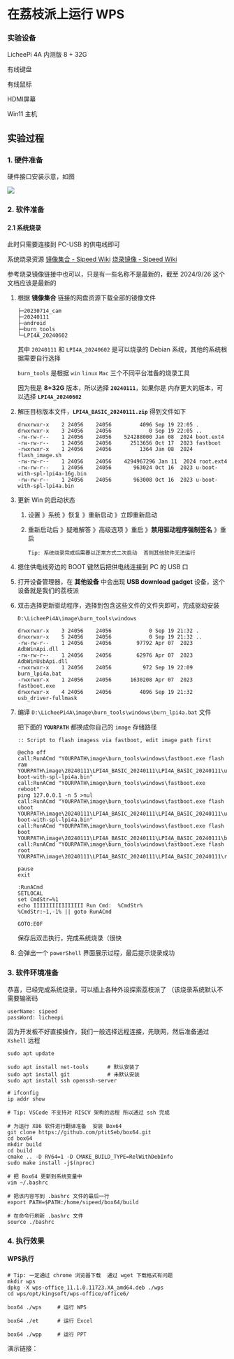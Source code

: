 # 在荔枝派上运行 WPS

### 实验设备

LicheePi 4A 内测版 8 + 32G

有线键盘

有线鼠标

HDMI屏幕

Win11 主机



## 实验过程

### 1. 硬件准备

硬件接口安装示意，如图

![](./images/gdk.png)



### 2. 软件准备

#### 2.1 系统烧录

此时只需要连接到 PC-USB 的供电线即可

系统烧录资源 [镜像集合 - Sipeed Wiki](https://wiki.sipeed.com/hardware/zh/lichee/th1520/lpi4a/3_images.html) [烧录镜像 - Sipeed Wiki](https://wiki.sipeed.com/hardware/zh/lichee/th1520/lpi4a/4_burn_image.html) 

参考烧录镜像链接中也可以，只是有一些名称不是最新的，截至 2024/9/26 这个文档应该是最新的



1. 根据 **镜像集合** 链接的网盘资源下载全部的镜像文件

   ```
   ├─20230714_cam
   ├─20240111
   ├─android
   ├─burn_tools
   └─LPI4A_20240602
   ```

   其中 `20240111` 和 `LPI4A_20240602` 是可以烧录的 Debian 系统，其他的系统根据需要自行选择

   `burn_tools` 是根据 `win` `linux` `Mac` 三个不同平台准备的烧录工具

   因为我是 **8+32G** 版本，所以选择 **`20240111`**，如果你是 内存更大的版本，可以选择 **`LPI4A_20240602`** 

   

2. 解压目标版本文件，**`LPI4A_BASIC_20240111.zip`** 得到文件如下

   ```
   drwxrwxr-x    2 24056    24056         4096 Sep 19 22:05 .
   drwxrwxr-x    3 24056    24056            0 Sep 19 22:05 ..
   -rw-rw-r--    1 24056    24056    524288000 Jan 08  2024 boot.ext4
   -rw-rw-r--    1 24056    24056      2513656 Oct 17  2023 fastboot
   -rwxrwxr-x    1 24056    24056         1364 Jan 08  2024 flash_image.sh
   -rw-rw-r--    1 24056    24056    4294967296 Jan 11  2024 root.ext4
   -rw-rw-r--    1 24056    24056       963024 Oct 16  2023 u-boot-with-spl-lpi4a-16g.bin
   -rw-rw-r--    1 24056    24056       963008 Oct 16  2023 u-boot-with-spl-lpi4a.bin
   ```



3. 更新 Win 的启动状态

   1. 设置 》系统 》恢复 》重新启动 》立即重新启动

   2. 重新启动后 》疑难解答 》高级选项 》重启 》**禁用驱动程序强制签名** 》重启

      ```
      Tip: 系统烧录完成后需要以正常方式二次启动  否则其他软件无法运行
      ```

      

4. 摁住供电线旁边的 BOOT 键然后把供电线连接到 PC 的 USB 口

5. 打开设备管理器，在 **其他设备** 中会出现 **USB download gadget** 设备，这个设备就是我们的荔枝派

6. 双击选择更新驱动程序，选择到包含这些文件的文件夹即可，完成驱动安装

   ```
   D:\LicheePi4A\image\burn_tools\windows
   
   drwxrwxr-x    3 24056    24056            0 Sep 19 21:32 .
   drwxrwxr-x    5 24056    24056            0 Sep 19 21:32 ..
   -rw-rw-r--    1 24056    24056        97792 Apr 07  2023 AdbWinApi.dll
   -rw-rw-r--    1 24056    24056        62976 Apr 07  2023 AdbWinUsbApi.dll
   -rwxrwxr-x    1 24056    24056          972 Sep 19 22:09 burn_lpi4a.bat
   -rwxrwxr-x    1 24056    24056      1630208 Apr 07  2023 fastboot.exe
   drwxrwxr-x    4 24056    24056         4096 Sep 19 21:32 usb_driver-fullmask
   ```



7. 编译 `D:\LicheePi4A\image\burn_tools\windows\burn_lpi4a.bat` 文件

   把下面的 **`YOURPATH`** 都换成你自己的 `image` 存储路径

   ```
   :: Script to flash imagess via fastboot, edit image path first
   
   @echo off
   call:RunACmd "YOURPATH\image\burn_tools\windows\fastboot.exe flash ram YOURPATH\image\20240111\LPI4A_BASIC_20240111\LPI4A_BASIC_20240111\u-boot-with-spl-lpi4a.bin"
   call:RunACmd "YOURPATH\image\burn_tools\windows\fastboot.exe reboot"
   ping 127.0.0.1 -n 5 >nul
   call:RunACmd "YOURPATH\image\burn_tools\windows\fastboot.exe flash uboot  YOURPATH\image\20240111\LPI4A_BASIC_20240111\LPI4A_BASIC_20240111\u-boot-with-spl-lpi4a.bin"
   call:RunACmd "YOURPATH\image\burn_tools\windows\fastboot.exe flash boot  YOURPATH\image\20240111\LPI4A_BASIC_20240111\LPI4A_BASIC_20240111\boot.ext4"
   call:RunACmd "YOURPATH\image\burn_tools\windows\fastboot.exe flash root  YOURPATH\image\20240111\LPI4A_BASIC_20240111\LPI4A_BASIC_20240111\root.ext4"
   
   pause
   exit
   
   :RunACmd
   SETLOCAL
   set CmdStr=%1
   echo IIIIIIIIIIIIIIII Run Cmd:  %CmdStr% 
   %CmdStr:~1,-1% || goto RunACmd
   
   GOTO:EOF
   
   ```

   保存后双击执行，完成系统烧录（很快

   

8. 会弹出一个 `powerShell` 界面展示过程，最后提示烧录成功



### 3. 软件环境准备

恭喜，已经完成系统烧录，可以插上各种外设探索荔枝派了 （该烧录系统默认不需要输密码

```
userName: sipeed
passWord: licheepi
```



因为开发板不好直接操作，我们一般选择远程连接，先联网，然后准备通过 `Xshell` 远程

```shell
sudo apt update

sudo apt install net-tools		# 默认安装了
sudo apt install git			# 未默认安装
sudo apt install ssh openssh-server

# ifconfig
ip addr show

# Tip: VSCode 不支持对 RISCV 架构的远程 所以通过 ssh 完成

# 为运行 X86 软件进行翻译准备  安装 Box64
git clone https://github.com/ptitSeb/box64.git
cd box64
mkdir build
cd build
cmake .. -D RV64=1 -D CMAKE_BUILD_TYPE=RelWithDebInfo
sudo make install -j$(nproc)

# 把 Box64 更新到系统变量中
vim ~/.bashrc

# 把该内容写到 .bashrc 文件的最后一行
export PATH=$PATH:/home/sipeed/box64/build

# 在命令行刷新 .bashrc 文件
source ./bashrc
```



### 4. 执行效果

#### WPS执行

```shell
# Tip: 一定通过 chrome 浏览器下载  通过 wget 下载格式有问题
mkdir wps
dpkg -X wps-office_11.1.0.11723.XA_amd64.deb ./wps
cd wps/opt/kingsoft/wps-office/office6/

box64 ./wps		# 运行 WPS

box64 ./et		# 运行 Excel

box64 ./wpp		# 运行 PPT
```

演示链接：